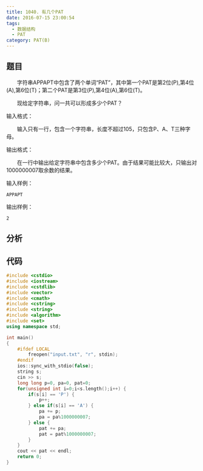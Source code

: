 ```yaml
---
title: 1040. 有几个PAT
date: 2016-07-15 23:00:54
tags: 
  - 数据结构
  - PAT
category: PAT(B)
---
```


题目
---


&emsp;&emsp;字符串APPAPT中包含了两个单词“PAT”，其中第一个PAT是第2位(P),第4位(A),第6位(T)；第二个PAT是第3位(P),第4位(A),第6位(T)。

&emsp;&emsp;现给定字符串，问一共可以形成多少个PAT？

输入格式：

&emsp;&emsp;输入只有一行，包含一个字符串，长度不超过105，只包含P、A、T三种字母。

输出格式：

&emsp;&emsp;在一行中输出给定字符串中包含多少个PAT。由于结果可能比较大，只输出对1000000007取余数的结果。
<!--more-->
输入样例：

	APPAPT
输出样例：

	2


分析
---

代码
---
```C++
#include <cstdio>
#include <iostream>
#include <cstdlib>
#include <vector>
#include <cmath>
#include <cstring>
#include <string>
#include <algorithm>
#include <set>
using namespace std;

int main()
{
    #ifdef LOCAL
        freopen("input.txt", "r", stdin);
    #endif
    ios::sync_with_stdio(false);
    string s;
    cin >> s;
    long long p=0, pa=0, pat=0;
    for(unsigned int i=0;i<s.length();i++) {
        if(s[i] == 'P') {
            p++;
        } else if(s[i] == 'A') {
            pa += p;
            pa = pa%1000000007;
        } else {
            pat += pa;
            pat = pat%1000000007;
        }
    }
    cout << pat << endl;
    return 0;
}
```